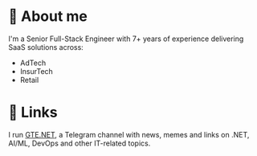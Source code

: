 # 👋 About me

I'm a Senior Full-Stack Engineer with 7+ years of experience delivering SaaS solutions across:
- AdTech
- InsurTech
- Retail

# 🔗 Links
I run [GTE.NET](https://t.me/godel_net), a Telegram channel with news, memes and links on .NET, AI/ML, DevOps and other IT-related topics.
